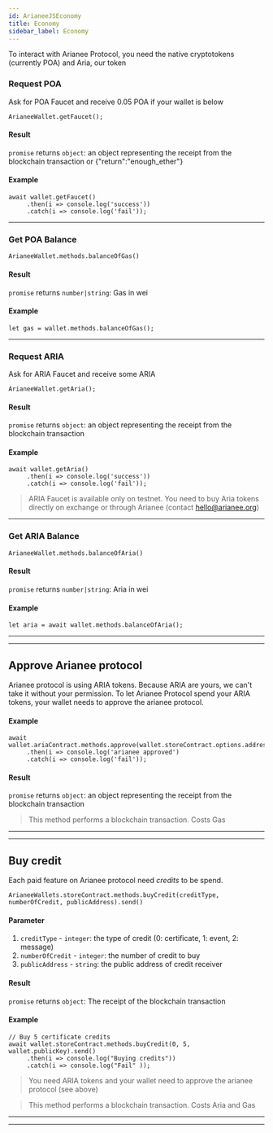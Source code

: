 ```yaml
---
id: ArianeeJSEconomy
title: Economy
sidebar_label: Economy
---
```


To interact with Arianee Protocol, you need the native cryptotokens (currently POA) and Aria, our token

### Request POA
Ask for POA Faucet and receive 0.05 POA if your wallet is below
```
ArianeeWallet.getFaucet();
``` 

#### Result
`promise` returns `object`: an object representing the receipt from the blockchain transaction or {"return":"enough_ether"}

#### Example
```
await wallet.getFaucet()
     .then(i => console.log('success'))
     .catch(i => console.log('fail'));
```    
***

### Get POA Balance
```
ArianeeWallet.methods.balanceOfGas()
```
#### Result
`promise` returns `number|string`: Gas in wei

#### Example
```
let gas = wallet.methods.balanceOfGas();
```    

***

### Request ARIA
Ask for ARIA Faucet and receive some ARIA
```
ArianeeWallet.getAria();
``` 
#### Result
`promise` returns `object`: an object representing the receipt from the blockchain transaction

#### Example
```
await wallet.getAria()
     .then(i => console.log('success'))
     .catch(i => console.log('fail'));
```     

>ARIA Faucet is available only on testnet. You need to buy Aria tokens directly on exchange or through Arianee (contact hello@arianee.org)

***

### Get ARIA Balance
```
ArianeeWallet.methods.balanceOfAria()
```
#### Result
`promise` returns `number|string`: Aria in wei


#### Example
```
let aria = await wallet.methods.balanceOfAria();
```    




***
***

## Approve Arianee protocol
Arianee protocol is using ARIA tokens.
Because ARIA are yours, we can't take it without your permission.
To let Arianee Protocol spend your ARIA tokens, your wallet needs to approve the arianee protocol.

#### Example
```
await wallet.ariaContract.methods.approve(wallet.storeContract.options.address,"10000000000000000000000000000").send()
     .then(i => console.log('arianee approved')
     .catch(i => console.log('fail')); 
``` 
#### Result
`promise` returns `object`: an object representing the receipt from the blockchain transaction

> This method performs a blockchain transaction. Costs  Gas

***
***

## Buy credit
Each paid feature on Arianee protocol need *credits* to be spend.

```
ArianeeWallets.storeContract.methods.buyCredit(creditType, numberOfCredit, publicAddress).send()
```

#### Parameter
1. `creditType` - `integer`:  the type of credit (0: certificate, 1: event, 2: message) 
2. `numberOfCredit` - `integer`:  the number of credit to buy
2. `publicAddress` - `string`:  the public address of credit receiver




#### Result
`promise` returns `object`: The receipt of the blockchain transaction


#### Example
```
// Buy 5 certificate credits  
await wallet.storeContract.methods.buyCredit(0, 5, wallet.publicKey).send()   
     .then(i => console.log("Buying credits"))
     .catch(i => console.log("Fail" ));
```

> You need ARIA tokens and your wallet need to approve the arianee protocol (see above)

> This method performs a blockchain transaction. Costs  Aria and Gas
***
***



